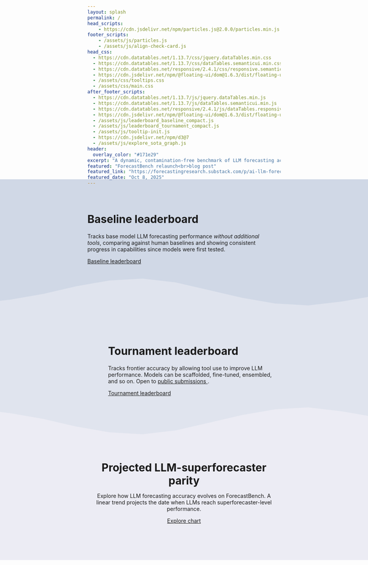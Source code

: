 ```yaml
---
layout: splash
permalink: /
head_scripts:
    - https://cdn.jsdelivr.net/npm/particles.js@2.0.0/particles.min.js
footer_scripts:
    - /assets/js/particles.js
    - /assets/js/align-check-card.js
head_css:
  - https://cdn.datatables.net/1.13.7/css/jquery.dataTables.min.css
  - https://cdn.datatables.net/1.13.7/css/dataTables.semanticui.min.css
  - https://cdn.datatables.net/responsive/2.4.1/css/responsive.semanticui.min.css
  - https://cdn.jsdelivr.net/npm/@floating-ui/dom@1.6.3/dist/floating-ui.dom.min.css
  - /assets/css/tooltips.css
  - /assets/css/main.css
after_footer_scripts:
  - https://cdn.datatables.net/1.13.7/js/jquery.dataTables.min.js
  - https://cdn.datatables.net/1.13.7/js/dataTables.semanticui.min.js
  - https://cdn.datatables.net/responsive/2.4.1/js/dataTables.responsive.min.js
  - https://cdn.jsdelivr.net/npm/@floating-ui/dom@1.6.3/dist/floating-ui.dom.min.js
  - /assets/js/leaderboard_baseline_compact.js
  - /assets/js/leaderboard_tournament_compact.js
  - /assets/js/tooltip-init.js
  - https://cdn.jsdelivr.net/npm/d3@7
  - /assets/js/explore_sota_graph.js
header:
  overlay_color: "#171e29"
excerpt: "A dynamic, contamination-free benchmark of LLM forecasting accuracy with human comparison groups, serving as a valuable proxy for general intelligence."
featured: "ForecastBench relaunch<br>blog post"
featured_link: "https://forecastingresearch.substack.com/p/ai-llm-forecasting-model-forecastbench-benchmark"
featured_date: "Oct 8, 2025"
---
```


<!-- Baseline leaderboard Section with Background -->
<div class="baseline-section" style="background-color: #d0d8e6; margin: 0 -50vw; padding: 3rem 50vw; margin-top: -2rem; margin-bottom: 0;">
  <div style="display:flex;">
    <div style="flex:2; padding-right:1rem; display:flex; justify-content:flex-end;">
      <div style="width:450px; margin-right:2rem;">
        <h1>Baseline leaderboard</h1>
        <p>Tracks base model LLM forecasting performance <i>without additional tools</i>, comparing against human baselines and showing consistent progress in capabilities since models were first tested.</p>
        <p><a href="/baseline/" class="btn btn--primary btn--large">Baseline leaderboard</a></p>
      </div>
    </div>
     <div style="flex:2;">
       <div class="leaderboard-wrapper-home">
          <div id="leaderboard-baseline-compact"></div>
       </div>
     </div>
  </div>
</div>

<!-- Wave Separator -->
<div class="wave-separator" style="position: relative; height: 100px; margin: -2.5rem -30vw 0 -30vw; padding:0 ; overflow: hidden; z-index: 1;">
  <!-- Deeper blue-gray background (upper part) -->
  <div style="position: absolute; top: 0; left: 0; width: 100%; height: 100%; background-color: #d0d8e6; z-index: 1;"></div>

  <!-- Light slate section with wave clip-path -->
  <div style="position: absolute; top: 0; left: 0; width: 100%; height: 100%; background-color: #e0e4ee; z-index: 2; clip-path: polygon(
    0% 80%,
    8% 70%,
    16% 55%,
    24% 35%,
    32% 20%,
    40% 15%,
    48% 25%,
    56% 45%,
    64% 65%,
    72% 80%,
    80% 85%,
    88% 75%,
    96% 60%,
    100% 45%,
    100% 100%,
    0% 100%
  );"></div>
</div>

<!-- Tournament leaderboard Section with Background -->
<div class="tournament-section" style="background-color: #e0e4ee; margin: 0 -50vw; padding: 3rem 50vw 0 50vw; margin-top: 0; margin-bottom: 0; position: relative; z-index: 3;">
  <div style="display:flex;">
     <div style="flex:2; margin-left:-1rem;">
       <div class="leaderboard-wrapper-home">
          <div id="leaderboard-tournament-compact"></div>
       </div>
     </div>
    <div style="flex:2; padding-left:1rem; display:flex; justify-content:center;">
      <div style="width:450px;">
        <h1>Tournament leaderboard</h1>
        <p>Tracks frontier accuracy by allowing tool use to improve LLM performance. Models can be scaffolded, fine-tuned, ensembled, and so on. Open to <a href="https://github.com/forecastingresearch/forecastbench/wiki/How-to-submit-to-ForecastBench" class="no-wrap">public submissions <i class="fa-solid fa-arrow-up-right-from-square"></i></a>.</p>
        <p><a href="/tournament/" class="btn btn--primary btn--large">Tournament leaderboard</a></p>
      </div>
    </div>
  </div>
</div>

<!-- Wave Separator (Inverted) -->
<div class="wave-separator-inverted" style="position: relative; height: 100px; margin: 0 -30vw 0 -30vw; padding:0; overflow: hidden; z-index: 1;">
  <!-- Light slate background (upper part) -->
  <div style="position: absolute; top: 0; left: 0; width: 100%; height: 100%; background-color: #e0e4ee; z-index: 1;"></div>

  <!-- Chart section background with inverted wave clip-path -->
  <div style="position: absolute; top: 0; left: 0; width: 100%; height: 100%; background-color: #ececf4; z-index: 2; clip-path: polygon(
    0% 20%,
    8% 30%,
    16% 45%,
    24% 65%,
    32% 80%,
    40% 85%,
    48% 75%,
    56% 55%,
    64% 35%,
    72% 20%,
    80% 15%,
    88% 25%,
    96% 40%,
    100% 55%,
    100% 100%,
    0% 100%
  );"></div>
</div>

<!-- Chart Section with Background -->
<div class="chart-section-home" style="background-color: #ececf4; margin: 0 -50vw; padding: 1rem 50vw 4rem 50vw; margin-top: 0; margin-bottom: -3rem; position: relative; z-index: 3;">
  <div style="display: flex; flex-direction: column; align-items: center;">
    <div style="text-align: center; margin-bottom: 1rem;">
      <h1 style="margin-bottom: 0.5rem;">Projected LLM-superforecaster parity</h1>
      <div style="max-width: 600px; margin: 0 auto; padding: 0 1rem;">
        <p>Explore how LLM forecasting accuracy evolves on ForecastBench. A linear trend projects the date when LLMs reach superforecaster-level performance.</p>
        <p><a href="/explore/" class="btn btn--primary btn--large">Explore chart</a></p>
      </div>
    </div>
    <div class="chart-card-home">
      <div id="chart"></div>
    </div>
  </div>
</div>

<div id="tooltip" class="tooltip"></div>
